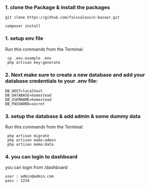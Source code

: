 

### 1. clone the Package & install the packages

```
git clone https://github.com/faissaloux/o-bazaar.git
```
```
composer install
```

### 1. setup env file
   
   Run this commands from the Terminal:

	 cp .env.example .env
	 php artisan key:generate


### 2. Next make sure to create a new database and add your database credentials to your .env file:

```
DB_HOST=localhost
DB_DATABASE=homestead
DB_USERNAME=homestead
DB_PASSWORD=secret
```


### 3. setup the database & add admin & some dummy data

Run this commands from the Terminal:

	 php artisan migrate
	 php artisan make:admin
	 php artisan make:data

 
### 4. you can login to dashboard  
	
you can login from  /dashboard
 
	user : admin@admin.com
	pass : 1234

